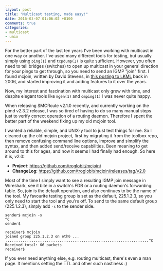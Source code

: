 ```yaml
---
layout: post
title: "Multicast testing, made easy!"
date: 2016-03-07 01:06:02 +0100
comments: true
categories:
- multicast
- unix
---
```


For the better part of the last ten years I've been working with
multicast in one way or another.  I've used many different tools for
testing, but usually simply using `ping(1)` and `tcpdump(1)` is quite
sufficient.  However, you often need to tell bridges (switches) to open
up multicast in your general direction for your pings to get through, so
you need to send an IGMP "join" first.  I found mcjoin, written by David
Stevens, in [this posting to LKML](https://lkml.org/lkml/2004/8/5/143)
back in 2006, and started improving it and adding features to it over
the years.

Now, my interest and fascination with multicast only grew with time,
and despite elegant tools like `mgen(1)` and `omping(1)` I was never
quite happy.

When releasing SMCRoute v2.1.0 recently, and currently working on the
pimd v2.3.2 release, I was so tired of having to do so many manual steps
just to verify correct operation of a routing daemon.  Therefore I spent
the better part of the weekend fixing up my old mcjoin tool.

I wanted a reliable, simple, and UNIX-y tool to just test things for me.
So I cleaned up the old mcjoin project, first by migrating it from the
toolbox repo, then remove confusing command line options, improve and
simplify the syntax, and then added send/receive capabilities.  Been
meaning to get around to this for ages, and now it seems I had finally
had enough.  So here it is, v2.0:

* **Project**: <https://github.com/troglobit/mcjoin/>
* **ChangeLog**: <https://github.com/troglobit/mcjoin/releases/tag/v2.0>

Most of the time I simply want to see a resulting IGMP join message in
Wireshark, see it bite in a switch's FDB or a routing daemon's
forwarding table.  So, join is the default operation, and also continues
to be the name of the tool.  My favourite testing group is set as the
default, 225.1.2.3, so you only need to start the tool and you're off.
To send to the same default group (225.1.2.3), simply add `-s` to the
sender side.

	sender$ mcjoin -s
	^C
	sender$

	receiver$ mcjoin
	joined group 225.1.2.3 on eth0 ...
	..................................................................^C
	Received total: 66 packets
	receiver$

If you ever need anything else, e.g. routing multicast, there's even a
man page.  It mentions setting the TTL and other such nastiness :)
